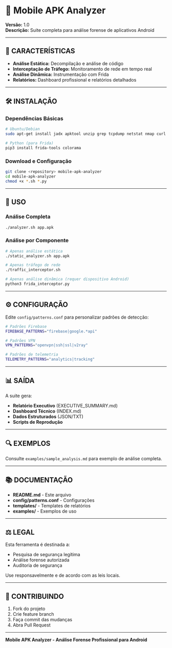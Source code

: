# 📱 Mobile APK Analyzer

**Versão:** 1.0  
**Descrição:** Suite completa para análise forense de aplicativos Android  

---

## 🚀 CARACTERÍSTICAS

- **Análise Estática:** Decompilação e análise de código
- **Interceptação de Tráfego:** Monitoramento de rede em tempo real
- **Análise Dinâmica:** Instrumentação com Frida
- **Relatórios:** Dashboard profissional e relatórios detalhados

---

## 🛠️ INSTALAÇÃO

### Dependências Básicas
```bash
# Ubuntu/Debian
sudo apt-get install jadx apktool unzip grep tcpdump netstat nmap curl dig

# Python (para Frida)
pip3 install frida-tools colorama
```

### Download e Configuração
```bash
git clone <repository> mobile-apk-analyzer
cd mobile-apk-analyzer
chmod +x *.sh *.py
```

---

## 🎯 USO

### Análise Completa
```bash
./analyzer.sh app.apk
```

### Análise por Componente
```bash
# Apenas análise estática
./static_analyzer.sh app.apk

# Apenas tráfego de rede
./traffic_interceptor.sh

# Apenas análise dinâmica (requer dispositivo Android)
python3 frida_interceptor.py
```

---

## ⚙️ CONFIGURAÇÃO

Edite `config/patterns.conf` para personalizar padrões de detecção:

```bash
# Padrões Firebase
FIREBASE_PATTERNS="firebase|google.*api"

# Padrões VPN
VPN_PATTERNS="openvpn|ssh|ssl|v2ray"

# Padrões de telemetria
TELEMETRY_PATTERNS="analytics|tracking"
```

---

## 📊 SAÍDA

A suite gera:
- **Relatório Executivo** (EXECUTIVE_SUMMARY.md)
- **Dashboard Técnico** (INDEX.md)
- **Dados Estruturados** (JSON/TXT)
- **Scripts de Reprodução**

---

## 🔍 EXEMPLOS

Consulte `examples/sample_analysis.md` para exemplo de análise completa.

---

## 📚 DOCUMENTAÇÃO

- **README.md** - Este arquivo
- **config/patterns.conf** - Configurações
- **templates/** - Templates de relatórios
- **examples/** - Exemplos de uso

---

## ⚖️ LEGAL

Esta ferramenta é destinada a:
- Pesquisa de segurança legítima
- Análise forense autorizada
- Auditoria de segurança

Use responsavelmente e de acordo com as leis locais.

---

## 🤝 CONTRIBUINDO

1. Fork do projeto
2. Crie feature branch
3. Faça commit das mudanças
4. Abra Pull Request

---

**Mobile APK Analyzer - Análise Forense Profissional para Android**
